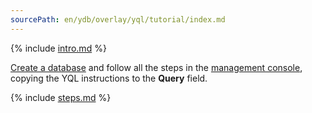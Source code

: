 ```yaml
---
sourcePath: en/ydb/overlay/yql/tutorial/index.md
---
```

{% include [intro.md](_includes/index/intro.md) %}

[Create a database](../../db/cloud_console/create_manage_database.md#create-db) and follow all the steps in the [management console](https://console.cloud.yandex.ru/), copying the YQL instructions to the **Query** field.

{% include [steps.md](_includes/index/steps.md) %}

